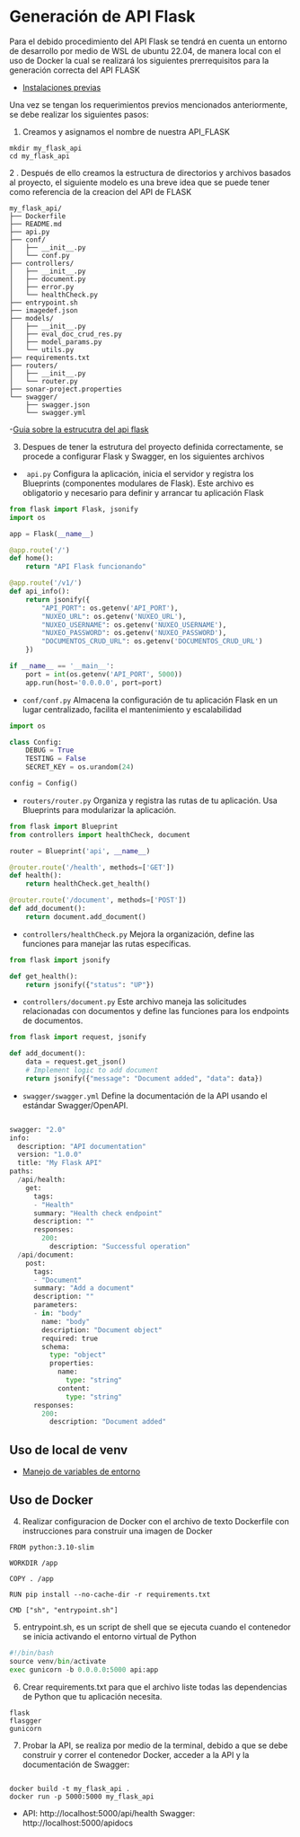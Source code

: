 # Generación de API Flask  

Para el debido procedimiento del API Flask se tendrá en cuenta un entorno de desarrollo por medio de WSL de ubuntu 22.04, de manera local con el uso de Docker la cual se realizará los siguientes prerrequisitos para la generación correcta del API FLASK 

 - [Instalaciones previas](/api_flask/lineamientos_previos.md)

Una vez se tengan los requerimientos previos mencionados anteriormente, se debe realizar los siguientes pasos:  

1. Creamos y asignamos el nombre de nuestra API_FLASK 
 
```
mkdir my_flask_api   
cd my_flask_api
``` 

2 . Después de ello creamos la estructura de directorios y archivos basados al proyecto, el siguiente modelo es una breve idea que se puede tener como referencia de la creacion del API de FLASK 
``` 
my_flask_api/ 
├── Dockerfile 
├── README.md 
├── api.py 
├── conf/ 
│   ├── __init__.py 
│   └── conf.py 
├── controllers/ 
│   ├── __init__.py 
│   ├── document.py 
│   ├── error.py 
│   └── healthCheck.py 
├── entrypoint.sh 
├── imagedef.json 
├── models/ 
│   ├── __init__.py 
│   ├── eval_doc_crud_res.py 
│   ├── model_params.py 
│   └── utils.py 
├── requirements.txt 
├── routers/ 
│   ├── __init__.py 
│   └── router.py 
├── sonar-project.properties 
└── swagger/ 
    ├── swagger.json 
    └── swagger.yml
```
    
 -[Guia sobre la estrucutra del api flask](/api_flask/estrucutra.md)

3. Despues de tener la estrutura del proyecto definida correctamente, se procede a configurar Flask y Swagger, en los siguientes archivos

* ` api.py`  Configura la aplicación, inicia el servidor y registra los Blueprints (componentes modulares de Flask). Este archivo es obligatorio y necesario para definir y arrancar tu aplicación Flask

```python
from flask import Flask, jsonify
import os

app = Flask(__name__)

@app.route('/')
def home():
    return "API Flask funcionando"

@app.route('/v1/')
def api_info():
    return jsonify({
        "API_PORT": os.getenv('API_PORT'),
        "NUXEO_URL": os.getenv('NUXEO_URL'),
        "NUXEO_USERNAME": os.getenv('NUXEO_USERNAME'),
        "NUXEO_PASSWORD": os.getenv('NUXEO_PASSWORD'),
        "DOCUMENTOS_CRUD_URL": os.getenv('DOCUMENTOS_CRUD_URL')
    })

if __name__ == '__main__':
    port = int(os.getenv('API_PORT', 5000))
    app.run(host='0.0.0.0', port=port)

```

* `conf/conf.py` Almacena la configuración de tu aplicación Flask en un lugar centralizado, facilita el mantenimiento y escalabilidad
  
```python
import os

class Config:
    DEBUG = True
    TESTING = False
    SECRET_KEY = os.urandom(24)

config = Config()


```

* `routers/router.py` Organiza y registra las rutas de tu aplicación. Usa Blueprints para modularizar la aplicación.

```python
from flask import Blueprint
from controllers import healthCheck, document

router = Blueprint('api', __name__)

@router.route('/health', methods=['GET'])
def health():
    return healthCheck.get_health()

@router.route('/document', methods=['POST'])
def add_document():
    return document.add_document()

```

* `controllers/healthCheck.py` Mejora la organización, define las funciones para manejar las rutas específicas.
```python
from flask import jsonify

def get_health():
    return jsonify({"status": "UP"})

```
  
* `controllers/document.py` Este archivo maneja las solicitudes relacionadas con documentos y define las funciones para los endpoints de documentos.
  
```python
from flask import request, jsonify

def add_document():
    data = request.get_json()
    # Implement logic to add document
    return jsonify({"message": "Document added", "data": data})

```  
  
* `swagger/swagger.yml` Define la documentación de la API usando el estándar Swagger/OpenAPI.
```python

swagger: "2.0"
info:
  description: "API documentation"
  version: "1.0.0"
  title: "My Flask API"
paths:
  /api/health:
    get:
      tags:
      - "Health"
      summary: "Health check endpoint"
      description: ""
      responses:
        200:
          description: "Successful operation"
  /api/document:
    post:
      tags:
      - "Document"
      summary: "Add a document"
      description: ""
      parameters:
      - in: "body"
        name: "body"
        description: "Document object"
        required: true
        schema:
          type: "object"
          properties:
            name:
              type: "string"
            content:
              type: "string"
      responses:
        200:
          description: "Document added"


```
## Uso de local de venv

- [Manejo de variables de entorno](/api_flask/variables_entorno.md)

## Uso de Docker 
4. Realizar configuracion de Docker con el archivo de texto Dockerfile con instrucciones para construir una imagen de Docker
  
```Docker
FROM python:3.10-slim

WORKDIR /app

COPY . /app

RUN pip install --no-cache-dir -r requirements.txt

CMD ["sh", "entrypoint.sh"]

```
5.  entrypoint.sh, es un script de shell que se ejecuta cuando el contenedor se inicia activando el entorno virtual de Python

```python
#!/bin/bash
source venv/bin/activate
exec gunicorn -b 0.0.0.0:5000 api:app

```
6.  Crear requirements.txt para que el archivo liste todas las dependencias de Python que tu aplicación necesita.
```
flask
flasgger
gunicorn
```


7. Probar la API, se realiza por medio de la terminal, debido a que se debe construir y correr el contenedor Docker, acceder a la API y la documentación de Swagger:
```Docker

docker build -t my_flask_api .
docker run -p 5000:5000 my_flask_api

```
  - API: http://localhost:5000/api/health
Swagger: http://localhost:5000/apidocs
